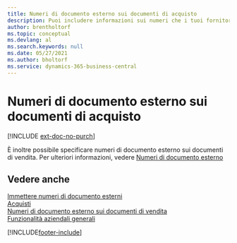```yaml
---
title: Numeri di documento esterno sui documenti di acquisto
description: Puoi includere informazioni sui numeri che i tuoi fornitori assegnano ai documenti che ti inviano utilizzando il campo Numero documento esterno o il campo Vs. riferimento. Scopri la differenza tra i due campi qui.
author: brentholtorf
ms.topic: conceptual
ms.devlang: al
ms.search.keywords: null
ms.date: 05/27/2021
ms.author: bholtorf
ms.service: dynamics-365-business-central
---
```

# <a name="external-document-numbers-on-purchase-documents"></a>Numeri di documento esterno sui documenti di acquisto

[!INCLUDE [ext-doc-no-purch](includes/ext-doc-no-purch.md)]

È inoltre possibile specificare numeri di documento esterno sui documenti di vendita. Per ulteriori informazioni, vedere [Numeri di documento esterno](sales-how-invoice-sales.md#external-document-numbers)

## <a name="see-also"></a>Vedere anche

[Immettere numeri di documento esterni](across-enter-external-document-numbers.md)  
[Acquisti](purchasing-manage-purchasing.md)  
[Numeri di documento esterno sui documenti di vendita](sales-how-invoice-sales.md#external-document-numbers)  
[Funzionalità aziendali generali](ui-across-business-areas.md)  

[!INCLUDE[footer-include](includes/footer-banner.md)]
